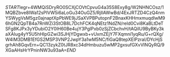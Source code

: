 $START$legr+4WMQiSDryRO0SCXjCOVtCpvuG4a35S8Exy8g/W2NHNCOsz/1MQBZbve8IWa12sPIVW5i6aLoGu34OuGZ5/RjllAWwBd/4ExJRTZD4CzQ4nmYSWygVsM5gz0ajnaptXpPbWE9jJSaXVPBPutopnF2BnaxKHHmxmuqdlwM96hGN2QpTB4a7RnWZi3StOB8L7DchFCK4qNEtz1NdZN/reId0Cvi8KaBLtDeTSFg8KJPx3yYDubiO2Y0lH60Be4ujY3PgIPxb0zSjZCbchvH/tAQilU9ByBKy3kaXAIug4yY5U5hHIpGZwi3SJHjYDgwxb+vUxmZEjY7FXqmni1yqRu/G+rQXg/W4IM3DMB1EfGS2MSP3VNP2JwpY3a1wM5NC/fiGaQ8tepXElPzraI/DYcHjSgrhAh8GqvErn+QC13zykZ0tJR8xc34dHmbuzu5wMP2gxsufGXvVINQyRQ/9XGaAHsHrYPninNW3u93aA=$END$